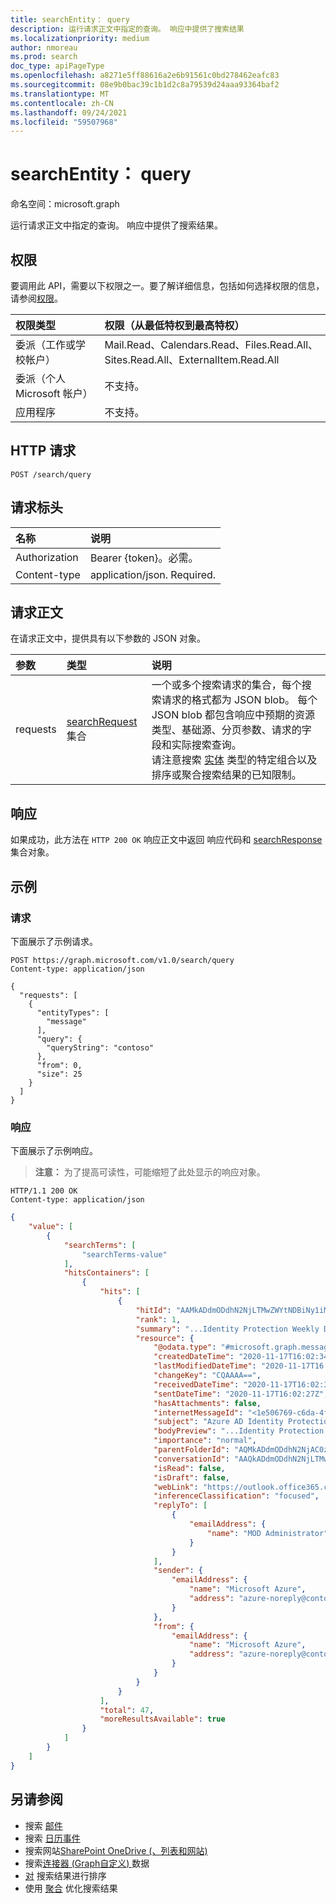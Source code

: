 ```yaml
---
title: searchEntity： query
description: 运行请求正文中指定的查询。 响应中提供了搜索结果
ms.localizationpriority: medium
author: nmoreau
ms.prod: search
doc_type: apiPageType
ms.openlocfilehash: a8271e5ff88616a2e6b91561c0bd278462eafc83
ms.sourcegitcommit: 08e9b0bac39c1b1d2c8a79539d24aaa93364baf2
ms.translationtype: MT
ms.contentlocale: zh-CN
ms.lasthandoff: 09/24/2021
ms.locfileid: "59507968"
---
```

# <a name="searchentity-query"></a>searchEntity： query

命名空间：microsoft.graph

运行请求正文中指定的查询。 响应中提供了搜索结果。


## <a name="permissions"></a>权限

要调用此 API，需要以下权限之一。要了解详细信息，包括如何选择权限的信息，请参阅[权限](/graph/permissions-reference)。 

| 权限类型                        | 权限（从最低特权到最高特权） |
|:---------------------------------------|:--------------------------------------------|
| 委派（工作或学校帐户）     | Mail.Read、Calendars.Read、Files.Read.All、Sites.Read.All、ExternalItem.Read.All |
| 委派（个人 Microsoft 帐户） | 不支持。 |
| 应用程序                            | 不支持。 |

## <a name="http-request"></a>HTTP 请求

```HTTP
POST /search/query
```

## <a name="request-headers"></a>请求标头

| 名称          | 说明   |
|:--------------|:--------------|
| Authorization | Bearer {token}。必需。 |
| Content-type | application/json. Required. |

## <a name="request-body"></a>请求正文

在请求正文中，提供具有以下参数的 JSON 对象。

| 参数    | 类型        | 说明 |
|:-------------|:------------|:------------|
|requests|[searchRequest](../resources/searchrequest.md) 集合|一个或多个搜索请求的集合，每个搜索请求的格式都为 JSON blob。 每个 JSON blob 都包含响应中预期的资源类型、基础源、分页参数、请求的字段和实际搜索查询。 <br> 请注意搜索 [实体](../resources/search-api-overview.md#known-limitations) 类型的特定组合以及排序或聚合搜索结果的已知限制。 |

## <a name="response"></a>响应

如果成功，此方法在 `HTTP 200 OK` 响应正文中返回 响应代码和 [searchResponse](../resources/searchresponse.md) 集合对象。
 

## <a name="examples"></a>示例

### <a name="request"></a>请求

下面展示了示例请求。

```HTTP
POST https://graph.microsoft.com/v1.0/search/query
Content-type: application/json

{
  "requests": [
    {
      "entityTypes": [
        "message"
      ],
      "query": {
        "queryString": "contoso"
      },
      "from": 0,
      "size": 25
    }
  ]
}
```

### <a name="response"></a>响应

下面展示了示例响应。

> **注意：** 为了提高可读性，可能缩短了此处显示的响应对象。

<!-- {
  "blockType": "response",
  "truncated": true,
  "@odata.type": "microsoft.graph.searchResponse",
  "isCollection": true
} -->

```HTTP
HTTP/1.1 200 OK
Content-type: application/json
```

```json
{
    "value": [
        {
            "searchTerms": [
                "searchTerms-value"
            ],
            "hitsContainers": [
                {
                    "hits": [
                        {
                            "hitId": "AAMkADdmODdhN2NjLTMwZWYtNDBiNy1iMDYxLWZhZTkyOGM4YmRhZABGAAAAAACsLZF5BeQoRLYm4UlvnOXZBwCav2PZy/7/R52ssyzmS9f0AAAAAAEMAACav2PZy/7/R52ssyzmS9f0AABM0pr/AAA=",
                            "rank": 1,
                            "summary": "...Identity Protection Weekly Digest <c0>Contoso</c0> New risky users detected <https://azure.microsoft.com/email/?destination=https%3A%2F%2Fportal.azure.com%2Fcontoso.com%23blade%2FMicrosoft_AAD_IAM%2FIdentityProtectionMenuBlade%2FRiskyUsers%2F...",
                            "resource": {
                                "@odata.type": "#microsoft.graph.message",
                                "createdDateTime": "2020-11-17T16:02:34Z",
                                "lastModifiedDateTime": "2020-11-17T16:02:37Z",
                                "changeKey": "CQAAAA==",
                                "receivedDateTime": "2020-11-17T16:02:34Z",
                                "sentDateTime": "2020-11-17T16:02:27Z",
                                "hasAttachments": false,
                                "internetMessageId": "<1e506769-c6da-4f44-bb54-6ba1bd59d300@az.northcentralus.production.microsoft.com>",
                                "subject": "Azure AD Identity Protection Weekly Digest",
                                "bodyPreview": "...Identity Protection Weekly Digest Contoso New risky users detected <https://azure.microsoft.com/email/?destination=https%3A%2F%2Fportal.azure.com%2Fcontoso.com%23blade%2FMicrosoft_AAD_IAM%2FIdentityProtectionMenuBlade%2FRiskyUsers%2F...",
                                "importance": "normal",
                                "parentFolderId": "AQMkADdmODdhN2NjAC0zMGVmLTQwYjctYjA2MS1mYWU5MjhjOGJkYWQALgAAA6wtkXkF5ChEtibhSW+c5dkBAJq/Y9nL/v9HnayzLOZL1/QAAAIBDAAAAA==",
                                "conversationId": "AAQkADdmODdhN2NjLTMwZWYtNDBiNy1iMDYxLWZhZTkyOGM4YmRhZAAQAKQ6a/rTEmVCtGMTER183jw=",
                                "isRead": false,
                                "isDraft": false,
                                "webLink": "https://outlook.office365.com/owa/?ItemID=AAMkADdmODdhN2NjLTMwZWYtNDBiNy1iMDYxLWZhZTkyOGM4YmRhZABGAAAAAACsLZF5BeQoRLYm4UlvnOXZBwCav2PZy%2F7%2FR52ssyzmS9f0AAAAAAEMAACav2PZy%2F7%2FR52ssyzmS9f0AABM0pr%2FAAA%3D&exvsurl=1&viewmodel=ReadMessageItem",
                                "inferenceClassification": "focused",
                                "replyTo": [
                                    {
                                        "emailAddress": {
                                            "name": "MOD Administrator"
                                        }
                                    }
                                ],
                                "sender": {
                                    "emailAddress": {
                                        "name": "Microsoft Azure",
                                        "address": "azure-noreply@contoso.com"
                                    }
                                },
                                "from": {
                                    "emailAddress": {
                                        "name": "Microsoft Azure",
                                        "address": "azure-noreply@contoso.com"
                                    }
                                }
                            }
                        }
                    ],
                    "total": 47,
                    "moreResultsAvailable": true
                }
            ]
        }
    ]
}
```

## <a name="see-also"></a>另请参阅
- 搜索 [邮件](/graph/search-concept-messages)
- 搜索 [日历事件](/graph/search-concept-events)
- 搜索网站[SharePoint OneDrive (、列表和网站) ](/graph/search-concept-files)
- 搜索[连接器 (Graph自定义) ](/graph/search-concept-custom-types)数据
- [对](/graph/search-concept-sort) 搜索结果进行排序
- 使用 [聚合](/graph/search-concept-aggregations) 优化搜索结果


<!-- uuid: 16cd6b66-4b1a-43a1-adaf-3a886856ed98
2019-02-04 14:57:30 UTC -->
<!-- {
  "type": "#page.annotation",
  "description": "search: query",
  "keywords": "",
  "section": "documentation",
  "tocPath": ""
}-->


